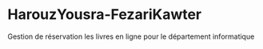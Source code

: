 # HarouzYousra-FezariKawter
Gestion de  réservation les livres en ligne pour le département informatique
